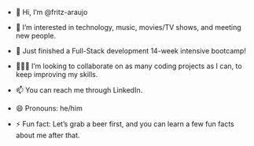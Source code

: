 - 👋 Hi, I’m @fritz-araujo

- 👀 I’m interested in technology, music, movies/TV shows, and meeting new people.
  
- 🌱 Just finished a Full-Stack development 14-week intensive bootcamp!
  
- 👨🏽‍💻 I’m looking to collaborate on as many coding projects as I can, to keep improving my skills.
  
- 📫 You can reach me through LinkedIn.
  
- 😄 Pronouns: he/him
  
- ⚡ Fun fact: Let’s grab a beer first, and you can learn a few fun facts about me after that.

<!---
fritz-araujo/fritz-araujo is a ✨ special ✨ repository because its `README.md` (this file) appears on your GitHub profile.
You can click the Preview link to take a look at your changes.
--->

